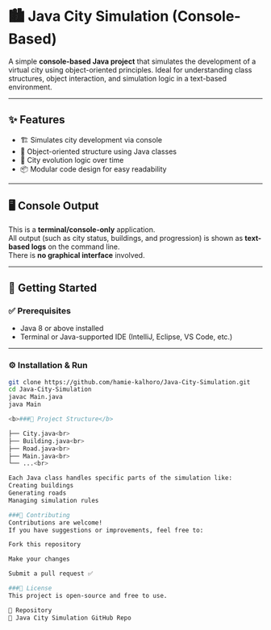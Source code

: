 # 🏙️ Java City Simulation (Console-Based)

A simple **console-based Java project** that simulates the development of a virtual city using object-oriented principles. Ideal for understanding class structures, object interaction, and simulation logic in a text-based environment.

---

## ✨ Features

- 🏗️ Simulates city development via console
- 🧱 Object-oriented structure using Java classes
- 🔁 City evolution logic over time
- 📦 Modular code design for easy readability

---

## 🖥️ Console Output

This is a **terminal/console-only** application.  
All output (such as city status, buildings, and progression) is shown as **text-based logs** on the command line.  
There is **no graphical interface** involved.

---

## 🚀 Getting Started

### ✅ Prerequisites

- Java 8 or above installed
- Terminal or Java-supported IDE (IntelliJ, Eclipse, VS Code, etc.)

---

### ⚙️ Installation & Run

```bash
git clone https://github.com/hamie-kalhoro/Java-City-Simulation.git
cd Java-City-Simulation
javac Main.java
java Main

<b>###📂 Project Structure</b>

├── City.java<br>
├── Building.java<br>
├── Road.java<br>
├── Main.java<br>
└── ...<br>

Each Java class handles specific parts of the simulation like:
Creating buildings
Generating roads
Managing simulation rules

###🤝 Contributing
Contributions are welcome!
If you have suggestions or improvements, feel free to:

Fork this repository

Make your changes

Submit a pull request ✅

###📄 License
This project is open-source and free to use.

🔗 Repository
🔗 Java City Simulation GitHub Repo
